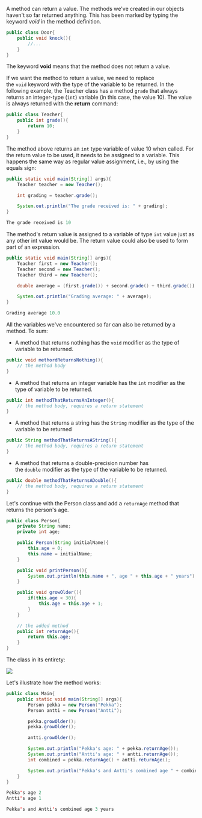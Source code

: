 A method can return a value. The methods we've created in our objects haven't so far returned anything. This has been marked by typing the keyword _void_ in the method definition.

```Java
public class Door{
	public void knock(){
		//...
	}
}
```

The keyword **void** means that the method does not return a value.

If we want the method to return a value, we need to replace the `void` keyword with the type of the variable to be returned. In the following example, the Teacher class has a method `grade` that always returns an integer-type (`int`) variable (in this case, the value 10). The value is always returned with the **return** command:

```Java
public class Teacher{
	public int grade(){
		return 10;
	}
}
```

The method above returns an `int` type variable of value 10 when called. For the return value to be used, it needs to be assigned to a variable. This happens the same way as regular value assignment, i.e., by using the equals sign:

```Java
public static void main(String[] args){
	Teacher teacher = new Teacher();

	int grading = teacher.grade();

	System.out.println("The grade received is: " + grading);
}
```

```Java
The grade received is 10
```

The method's return value is assigned to a variable of type `int` value just as any other int value would be. The return value could also be used to form part of an expression.

```Java
public static void main(String[] args){
	Teacher first = new Teacher();
	Teacher second = new Teacher();
	Teacher third = new Teacher();

	double average = (first.grade()) + second.grade() + third.grade()) / 3.0;

	System.out.println("Grading average: " + average);
}
```

```Java
Grading average 10.0
```

All the variables we've encountered so far can also be returned by a method. To sum:

- A method that returns nothing has the `void` modifier as the type of variable to be returned.

```Java
public void methordReturnsNothing(){
	// the method body
}
```

- A method that returns an integer variable has the `int` modifier as the type of variable to be returned.

```Java
public int methodThatReturnsAnInteger(){
	// the method body, requires a return statement
}
```

- A method that returns a string has the `String` modifier as the type of the variable to be returned

```Java
public String methodThatReturnsAString(){
	// the method body, requires a return statement
}
```

- A method that returns a double-precision number has the `double` modifier as the type of the variable to be returned.

```Java
public double methodThatReturnsADouble(){
	// the method body, requires a return statement
}
```

Let's continue with the Person class and add a `returnAge` method that returns the person's age.

```Java
public class Person{
	private String name;
	private int age;

	public Person(String initialName){
		this.age = 0;
		this.name = initialName;
	}

	public void printPerson(){
		System.out.println(this.name + ", age " + this.age + " years");
	}

	public void growOlder(){
		if(this.age < 30){
			this.age = this.age + 1;
		}
	}

	// the added method
	public int returnAge(){
		return this.age;
	}
}
```

The class in its entirety:

![](https://i.imgur.com/3IzeRPt.png)


Let's illustrate how the method works:

```Java
public class Main{
	public static void main(String[] args){
		Person pekka = new Person("Pekka");
		Person antti = new Person("Antti");

		pekka.growOlder();
		pekka.growOlder();

		antti.growOlder();

		System.out.println("Pekka's age: " + pekka.returnAge());
		System.out.println("Antti's age: " + antti.returnAge());
		int combined = pekka.returnAge() + antti.returnAge();

		System.out.println("Pekka's and Antti's combined age " + combined + " years");
	}
}
```

```Java
Pekka's age 2 
Antti's age 1

Pekka's and Antti's combined age 3 years
```

